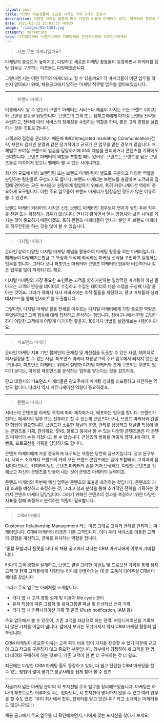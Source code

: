 ```yaml
---
layout: post
title: 마케터 취준생들이 궁금한 마케팅 직무 5가지 총정리
description: 다양한 마케팅 활동에 따라 다양한 이름의 마케터가 있다. 마케터의 종류와 각 마케터가 하는 업무를 알아보자.
date: 2021-03-22 15:01:35 +0900
image: '/images/03/1301.jpg'
category: marketing
tags: 디지털마케터 브랜드마케터 CRM마케터 콘텐츠마케터 퍼포먼스마케터
---
```

> 저는 무슨 마케터일까요?

마케팅의 중요도가 높아지고, 다양하고 새로운 마케팅 활동들이 등장하면서
마케터를 담당 업무로 구분하는 이름들도 다양해졌습니다.

그렇다면 저는 어떤 직무의 마케터라고 할 수 있을까요?
각 마케터들이 어떤 업무를 하는지 알아보기 위해,
채용공고에서 말하는 마케팅 직무별 업무를 알아보았습니다.

---

> 브랜드 마케터

이름에서도 알 수 있듯이 브랜드 마케터는 서비스나 제품이 가지는 모든 브랜드 이미지와 브랜딩 활동을 담당합니다. 브랜드의 고객 또는 잠재고객에게 다가갈 브랜딩 전략을 수립하고, 전략에 따라 서비스의 정체성을 수립하는 역할을 하며, 좋은 고객 경험을 설립하는 것을 목표로 합니다.

고객과의 접점을 관리하기 때문에 IMC(Integrated marketing Communication)전략, 브랜드 캠페인 운영과 같은 장기적이고 규모가 큰 업무를 맡는 경우가 많습니다. 매체별로 보여질 브랜드의 얼굴을 담당하기에 SNS 채널을 관리하거나 콘텐츠를 기획에도 관여합니다. 콘텐츠 마케터의 역할을 포함할 때도 있어요. 브랜드는 브랜드를 담은 콘텐츠들로 이루어져 있으니 뗄래야 뗄 수 없는 사이니까요.

회사의 규모에 따라 브랜딩팀 또는 브랜드 마케팅팀이 별도로 구분되고 다양한 역할을 분담하는 팀원들로 구성되기도 합니다. 브랜드 마케터는 브랜드를 총괄하며 고객과의 접점에 관여하는 모든 부서들과 원활하게 협업하기 위해서, 특히 커뮤니케이션 역량이 중요하게 요구됩니다. 이런 주요 업무들이 브랜드 마케터가 팀장급인 경우가 많은 이유로 볼 수 있겠죠.

브랜드 마케터 커리어의 시작은 신입 브랜드 마케터인 경우보다 연차가 쌓인 후에 직무를 전환 또는 확장하는 경우가 많습니다. 연차가 쌓이면서 얻는 경험치와 넓은 시야를 가지는 것이 중요하기 때문이겠죠. 특히 콘텐츠 마케터들이 연차가 쌓인 후 브랜드 마케터로 직무전환을 하는 것을 많이 볼 수 있습니다.

---

> 디지털 마케터

온라인 상의 다양한 디지털 마케팅 채널을 활용하여 마케팅 활동을 하는 마케터입니다. 매체들이 다양해지는만큼 그 특징과 목적에 최적화된 마케팅 전략을 고민하고 실행하는 업무를 합니다. 그러다 보니 퍼포먼스 마케터와 콘텐츠 마케터의 업무와 비슷하거나 같은 업무를 많이 하게되기도 해요.

디지털 마케팅의 가장 중요한 포인트는 고객을 향하기만하는 일방적인 마케팅이 아닌 돌아오는 고객의 반응을 데이터로 수집하고 수집된 데이터로 다음 스텝을 구상해 나갈 줄 아는 것이죠. 그러기 위해서 자사 서비스에는 추적 툴들을 세팅하고, 광고 매체들의 성과 대시보드를 통해 인사이트를 도출합니다.

그렇다면, 디지털 마케팅 활동 전체를 아우르는 디지털 마케터에게 가장 중요한 역량은 무엇일까요? 고객 행동에 대해 집착하고 분석하는 힘입니다. 장바구니에서 한참 고민만 하다 이탈한 고객에게 어떻게 다가가면 좋을지, 100가지 방법을 실험해보는 사람이니까요.

---

> 퍼포먼스 마케터

온라인 마케팅 지표 기반 캠페인의 문제점 및 개선점을 도출할 수 있는 사람, 데이터로 의사결정을 할 수 있는 사람. 퍼포먼스 마케터 채용공고의 주요 업무에서 빠지지 않는 문구입니다. 퍼포먼스 마케터는 위에서 설명한 디지털 마케터와 크게 구분되는 부분이 있다기 보다는, 마케팅 퍼포먼스를 분석하는 업무를 맡는다는 것을 강조하죠.

광고 대행사의 퍼포먼스 마케터들은 광고주에게 마케팅 성과를 리포팅하고 제안하는 역할도 합니다.  따라서 역시 커뮤니케이션 역량이 중요하겠죠.

---

> 콘텐츠 마케터

서비스의 콘텐츠를 마케팅 목적에 따라 제작하거나, 배포하는 업무를 합니다. 브랜드가 전하는 메세지의 일부 또는 전부라고 할 수 있는게 콘텐츠다 보니, 브랜드 마케터와 긴밀한 협업이 필요합니다. 브랜드가 소유한 채널의 운영, 관리를 담당하고 채널별 특성에 맞는 콘텐츠를 기획, 관리해요. SNS, 블로그 등에서 볼 수 있는 다양한 콘텐츠들은 다 콘텐츠 마케터의 손을 거쳤다고 볼 수 있습니다. 콘텐츠의 범위를 어떻게 정하냐에 따라, 이벤트, 프로모션을 기획을 담당하기도 합니다.

콘텐츠 마케터에게 가장 중요하게 요구되는 역량은 당연히 글쓰기입니다. 광고 문구부터, 서비스 소개까지 브랜드의 거의 모든 브랜드 콘텐츠에는 글이 포함돼요. 고객과의 접점마다 만나는 카피라이팅도 콘텐츠 마케터의 손을 거쳐 탄생해요. 다양한 콘텐츠를 접해보고 자신의 콘텐츠를 만들어 내는 것이 콘텐츠 마케터의 능력이죠.

콘텐츠 마케터의 두번째 핵심 업무는 콘텐츠의 효율을 측정하는 것입니다. 콘텐츠의 기대 효과를 예상하고 측정하는 것, 그리고 성과 분석을 통해 추가적인 전략을 기획하는 것까지 콘텐츠 마케터 담당입니다. 그러기 위해선 콘텐츠의 성과를 측정하기 위한 다양한 지표를 정해 측정하고 분석하는 역량이 필요합니다.

---

> CRM 마케터

Customer Relationship Management 라는 이름 그대로 고객과 관계를 관리하는 마케터입니다. CRM 마케터의 타겟은 기존 고객입니다. 이미 우리 서비스를 이용한 고객의 경험을 개선하고, 관계를 유지하는 역할을 합니다.

'종합 모빌리티 플랫폼 타다'의 채용 공고에서 타다는 CRM 마케터에게 이렇게 기대합니다.

타다의 고객 경험을 설계하고, 브랜드 결을 고려한 이벤트 및 프로모션 기획을 통해 잠재 고객 및 현재 고객들에게 사랑받는 타다를 만들어가는 데 큰 도움이 되어주실 CRM 마케터를 찾습니다

그리고 주요 업무는 아래처럼 소개합니다.

- 타다 앱 내 고객 경험 설계 및 이용자 life cycle 관리
- 유저 특성에 따른 그룹화 및 유저그룹별 퍼널 및 인센티브 전략 기획
- 타다 앱 내 커뮤니케이션 기획 및 운영 (Push notification, IAM 등)

주요 업무에서 볼 수 있듯이, 기존 고객을 대상으로 하는 전략, 커뮤니케이션을 기획해 더 많은 가치를 이끌어 냅니다. 앱에서 보내는 푸쉬메세지 역시 CRM 마케팅 활동의 일부랍니다.

CRM 마케팅이 중요한 이유는 고객 획득 비용 없이 가치를 창출할 수 있기 때문에 규모의 크고 작고를 구분하지 않고 중요한 부분입니다. 외부에서 경쟁하여 새 고객을 한 명 더 데려와 구매하게 하는 것보다, 기존 고객이 한 번 더 구매하는 것 더 쉽죠.

최근에는 다양한 CRM 마케팅 툴도 등장하고 있어, 더 쉽고 탄탄한 CRM 마케팅을 할 수 있는 방법이 많이 생기고 성공사례를 쉽게 찾아 볼 수 있죠.

---

지금까지 넓은 마케팅 분야의 각 포지션별 주요 업무를 정리해보았습니다. 마케팅은 하나의 부분으로만 이루어질 수는 없다보니, 각 포지션이 명확하지 않을 수 있고 여러 업무를 할 수도 있죠. '우리 회사에서 잡부, 잡케터를 맡고 있습니다' 라고 소개하는 마케터들도 많으니까요 :)

채용 공고에서 주요 업무를 더 확인해보면서, 나에게 맞는 포지션을 찾아가 보세요.

